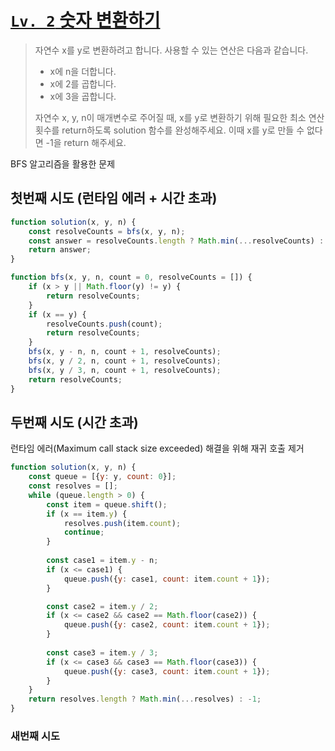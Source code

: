
[`Lv. 2` 숫자 변환하기](https://school.programmers.co.kr/learn/courses/30/lessons/154538)
===
>자연수 x를 y로 변환하려고 합니다. 사용할 수 있는 연산은 다음과 같습니다.  
> - x에 n을 더합니다.  
> - x에 2를 곱합니다.  
> - x에 3을 곱합니다.  
>
> 자연수 x, y, n이 매개변수로 주어질 때, x를 y로 변환하기 위해 필요한 최소 연산 횟수를 return하도록 solution 함수를 완성해주세요. 이때 x를 y로 만들 수 없다면 -1을 return 해주세요.   

BFS 알고리즘을 활용한 문제
## 첫번째 시도 (런타임 에러 + 시간 초과)
```js
function solution(x, y, n) {
    const resolveCounts = bfs(x, y, n);
    const answer = resolveCounts.length ? Math.min(...resolveCounts) : -1;
    return answer;
}

function bfs(x, y, n, count = 0, resolveCounts = []) {
    if (x > y || Math.floor(y) != y) {
        return resolveCounts;
    }
    if (x == y) {
        resolveCounts.push(count);
        return resolveCounts;
    }
    bfs(x, y - n, n, count + 1, resolveCounts);
    bfs(x, y / 2, n, count + 1, resolveCounts);
    bfs(x, y / 3, n, count + 1, resolveCounts);
    return resolveCounts;
}
```
## 두번째 시도 (시간 초과)
런타임 에러(Maximum call stack size exceeded) 해결을 위해 재귀 호출 제거
```js
function solution(x, y, n) {
    const queue = [{y: y, count: 0}];
    const resolves = [];
    while (queue.length > 0) {
        const item = queue.shift();
        if (x == item.y) {
            resolves.push(item.count);
            continue;
        }
        
        const case1 = item.y - n;
        if (x <= case1) {
            queue.push({y: case1, count: item.count + 1});
        }

        const case2 = item.y / 2;
        if (x <= case2 && case2 == Math.floor(case2)) {
            queue.push({y: case2, count: item.count + 1});
        }
        
        const case3 = item.y / 3;
        if (x <= case3 && case3 == Math.floor(case3)) {
            queue.push({y: case3, count: item.count + 1});
        }
    }
    return resolves.length ? Math.min(...resolves) : -1;
}
```
### 새번째 시도